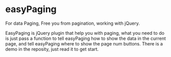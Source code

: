 # easyPaging
For data Paging, Free you from pagination, working with jQuery.

EasyPaging is jQuery plugin that help you with paging, what you need to do is just pass a function to tell easyPaging how to show 
the data in the current page, and tell easyPaging where to show the page num buttons. There is a demo in the reposity, just 
read it to get start.

